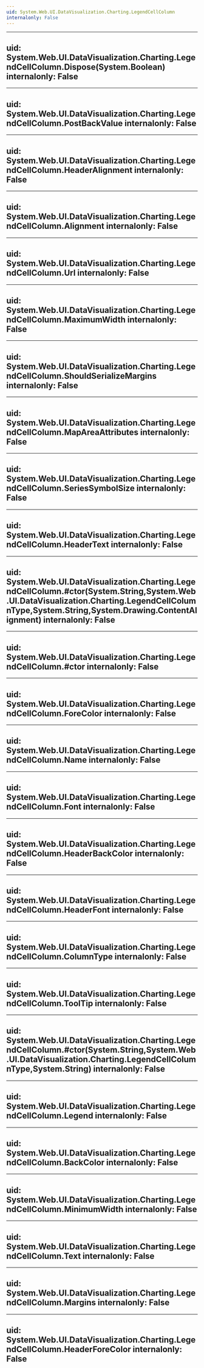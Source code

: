 ```yaml
---
uid: System.Web.UI.DataVisualization.Charting.LegendCellColumn
internalonly: False
---
```


---
uid: System.Web.UI.DataVisualization.Charting.LegendCellColumn.Dispose(System.Boolean)
internalonly: False
---

---
uid: System.Web.UI.DataVisualization.Charting.LegendCellColumn.PostBackValue
internalonly: False
---

---
uid: System.Web.UI.DataVisualization.Charting.LegendCellColumn.HeaderAlignment
internalonly: False
---

---
uid: System.Web.UI.DataVisualization.Charting.LegendCellColumn.Alignment
internalonly: False
---

---
uid: System.Web.UI.DataVisualization.Charting.LegendCellColumn.Url
internalonly: False
---

---
uid: System.Web.UI.DataVisualization.Charting.LegendCellColumn.MaximumWidth
internalonly: False
---

---
uid: System.Web.UI.DataVisualization.Charting.LegendCellColumn.ShouldSerializeMargins
internalonly: False
---

---
uid: System.Web.UI.DataVisualization.Charting.LegendCellColumn.MapAreaAttributes
internalonly: False
---

---
uid: System.Web.UI.DataVisualization.Charting.LegendCellColumn.SeriesSymbolSize
internalonly: False
---

---
uid: System.Web.UI.DataVisualization.Charting.LegendCellColumn.HeaderText
internalonly: False
---

---
uid: System.Web.UI.DataVisualization.Charting.LegendCellColumn.#ctor(System.String,System.Web.UI.DataVisualization.Charting.LegendCellColumnType,System.String,System.Drawing.ContentAlignment)
internalonly: False
---

---
uid: System.Web.UI.DataVisualization.Charting.LegendCellColumn.#ctor
internalonly: False
---

---
uid: System.Web.UI.DataVisualization.Charting.LegendCellColumn.ForeColor
internalonly: False
---

---
uid: System.Web.UI.DataVisualization.Charting.LegendCellColumn.Name
internalonly: False
---

---
uid: System.Web.UI.DataVisualization.Charting.LegendCellColumn.Font
internalonly: False
---

---
uid: System.Web.UI.DataVisualization.Charting.LegendCellColumn.HeaderBackColor
internalonly: False
---

---
uid: System.Web.UI.DataVisualization.Charting.LegendCellColumn.HeaderFont
internalonly: False
---

---
uid: System.Web.UI.DataVisualization.Charting.LegendCellColumn.ColumnType
internalonly: False
---

---
uid: System.Web.UI.DataVisualization.Charting.LegendCellColumn.ToolTip
internalonly: False
---

---
uid: System.Web.UI.DataVisualization.Charting.LegendCellColumn.#ctor(System.String,System.Web.UI.DataVisualization.Charting.LegendCellColumnType,System.String)
internalonly: False
---

---
uid: System.Web.UI.DataVisualization.Charting.LegendCellColumn.Legend
internalonly: False
---

---
uid: System.Web.UI.DataVisualization.Charting.LegendCellColumn.BackColor
internalonly: False
---

---
uid: System.Web.UI.DataVisualization.Charting.LegendCellColumn.MinimumWidth
internalonly: False
---

---
uid: System.Web.UI.DataVisualization.Charting.LegendCellColumn.Text
internalonly: False
---

---
uid: System.Web.UI.DataVisualization.Charting.LegendCellColumn.Margins
internalonly: False
---

---
uid: System.Web.UI.DataVisualization.Charting.LegendCellColumn.HeaderForeColor
internalonly: False
---
